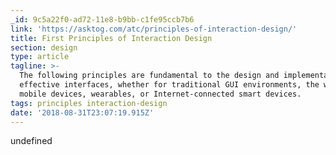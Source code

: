```yaml
---
_id: 9c5a22f0-ad72-11e8-b9bb-c1fe95ccb7b6
link: 'https://asktog.com/atc/principles-of-interaction-design/'
title: First Principles of Interaction Design
section: design
type: article
tagline: >-
  The following principles are fundamental to the design and implementation of
  effective interfaces, whether for traditional GUI environments, the web,
  mobile devices, wearables, or Internet-connected smart devices.
tags: principles interaction-design
date: '2018-08-31T23:07:19.915Z'
---
```

undefined
